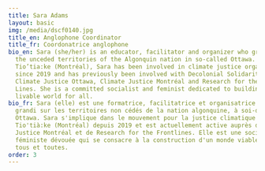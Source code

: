 ```yaml
---
title: Sara Adams
layout: basic
img: /media/dscf0140.jpg
title_en: Anglophone Coordinator
title_fr: Coordonatrice anglophone
bio_en: Sara (she/her) is an educator, facilitator and organizer who grew up on
  the unceded territories of the Algonquin nation in so-called Ottawa. Based in
  Tio’tia:ke (Montréal), Sara has been involved in climate justice organizing
  since 2019 and has previously been involved with Decolonial Solidarity,
  Climate Justice Ottawa, Climate Justice Montréal and Research for the Front
  Lines. She is a committed socialist and feminist dedicated to building a
  livable world for all.
bio_fr: Sara (elle) est une formatrice, facilitatrice et organisatrice qui a
  grandi sur les territoires non cédés de la nation algonquine, à soi-disant
  Ottawa. Sara s'implique dans le mouvement pour la justice climatique à
  Tio'tià:ke (Montréal) depuis 2019 et est actuellement active auprès de Climate
  Justice Montréal et de Research for the Frontlines. Elle est une socialiste et
  féministe dévouée qui se consacre à la construction d'un monde viable pour
  tous et toutes.
order: 3
---
```

